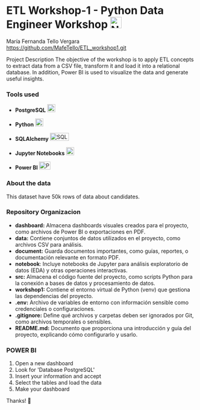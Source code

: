 
# ETL Workshop-1 -  Python Data Engineer Workshop <img src="https://upload.wikimedia.org/wikipedia/commons/thumb/c/c3/Python-logo-notext.svg/1869px-Python-logo-notext.svg.png" alt="Nombre de la Imagen" width="30px"/>

María Fernanda Tello Vergara
https://github.com/MafeTello/ETL_workshop1.git

Project Description 
The objective of the workshop is to apply ETL concepts to extract data from a CSV file, transform it and load it into a relational database. In addition, Power BI is used to visualize the data and generate useful insights.

### Tools used

- **PostgreSQL** <img src="https://cdn-icons-png.flaticon.com/128/5968/5968342.png" alt="Postgres" width="21px" height="21px">
- **Python** <img src="https://cdn-icons-png.flaticon.com/128/3098/3098090.png" alt="Python" width="21px" height="21px">
- **SQLAlchemy** <img src="https://quintagroup.com/cms/python/images/sqlalchemy-logo.png/@@images/eca35254-a2db-47a8-850b-2678f7f8bc09.png" alt="SQLalchemy" width="50px" height="21px">
- **Jupyter Notebooks** <img src="https://upload.wikimedia.org/wikipedia/commons/thumb/3/38/Jupyter_logo.svg/883px-Jupyter_logo.svg.png" alt="Jupyer" width="21px" height="21px">

- **Power BI** <img src="https://1000logos.net/wp-content/uploads/2022/08/Microsoft-Power-BI-Logo.png" alt="PowerBI" width="30px" height="21px">


### About the data

This dataset have 50k rows of data about candidates. 


### Repository Organizacion

- **dashboard:** Almacena dashboards visuales creados para el proyecto, como archivos de Power BI o exportaciones en PDF.
- **data:** Contiene conjuntos de datos utilizados en el proyecto, como archivos CSV para análisis.
- **document:** Guarda documentos importantes, como guías, reportes, o documentación relevante en formato PDF.
- **notebook**: Incluye notebooks de Jupyter para análisis exploratorio de datos (EDA) y otras operaciones interactivas.
- **src:** Almacena el código fuente del proyecto, como scripts Python para la conexión a bases de datos y procesamiento de datos.
- **workshop1:** Contiene el entorno virtual de Python (venv) que gestiona las dependencias del proyecto.
- **.env:** Archivo de variables de entorno con información sensible como credenciales o configuraciones.
- **.gitignore:** Define qué archivos y carpetas deben ser ignorados por Git, como archivos temporales o sensibles.
- **README.md:** Documento que proporciona una introducción y guía del proyecto, explicando cómo configurarlo y usarlo.


### POWER BI   
1.  Open a new dashboard
2. Look for 'Database PostgreSQL'
3. Insert your information and accept 
4. Select the tables and load the data
5. Make your dashboard




Thanks! 👋
